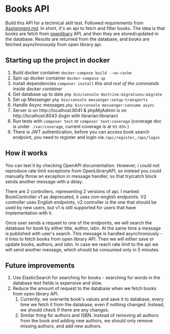 # Books API

Build this API for a technical skill test. Followed requirements from [Assignment.md](./Assignment.md). In short, it's an api to fetch 
and filter books. The idea is that books are fetch from [openlibary](https://openlibrary.org/dev/docs/api/search) API,
and then they are stored/updated in the database. Results are returned from the database, and books are fetched 
asynchronously from open library api.

## Starting up the project in docker
1. Build docker container `docker-compose build --no-cache`
2. Spin up docker container `docker-compose up`
3. Install dependencies `composer install` *this and rest of the commands inside docker container*
4. Get database up to date `php bin/console doctrine:migrations:migrate`
5. Set up Messenger `php bin/console messenger:setup-transports`
6. Handle Async messages `php bin/console messenger:consume async`
7. Server is on http://localhost:8041 & phpMyAdmin is on http://localhost:8043 (login with librarian:librarian)
8. Run tests with `composer test` or `composer test:coverage` (coverage doc is under `./var/coverage`, current coverage is at `93.65%` )
9. There is JWT authentication, before you can access book search endpoint, you need to register and login via `/api/register`, `/api/login`

## How it works
You can test it by checking OpenAPI documentation. However, i could not reproduce rate limit exceptions from OpenLibraryAPI,
so instead you could manually throw an exception in message handler, so that try/catch block sends another message with a delay. 

There are 2 controllers, representing 2 versions of api. I marked BookController v1 as deprecated, 
it uses non-english endpoints. V2 controller uses English endpoints, v2 controller is the one that should be used by new 
users, but v1 is still supported for users that have implementation with it.

Once user sends a request to one of the endpoints, we will search the database for book by either title, author, isbn. 
At the same time a message is published with user's search. This message is handled asynchronously - it tries to fetch 
books from open library API. Then we will either save or update books, authors, and isbn. In case we reach rate limit to
the api we will send another message, which should be consumed only in 5 minutes. 

## Future improvements
1. Use ElasticSearch for searching for books - searching for words in the database text fields is expensive and slow.
2. Reduce the amount of request to the database when we fetch books from open library API. 
   1. Currently, we overwrite book's values and save it to database, every time we fetch it from the database, even if
nothing changed. Instead, we should check if there are any changes.
   2. Similar thing for authors and ISBN. Instead of removing all authors from the book and adding new authors, we 
should only remove missing authors, and add new authors.
